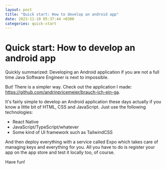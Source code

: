 ```yaml
---
layout: post
title: "Quick start: How to develop an android app"
date: 2023-11-10 05:37:44 +0300
categories: quick-start
---
```


# Quick start: How to develop an android app

Quickly summarized: Developing an Android application if you are not a full time Java Software Engineer is next
to impossible.

But! There is a simpler way. Check out the application I made: https://github.com/andrinpricemeier/brauch-ich-ein-ga.

It's fairly simple to develop an Android application these days actually if you know a little bit of HTML, CSS and JavaScript.
Just use the following technologies:

* React Native
* JavaScript/TypeScript/whatever
* Some kind of UI framework such as TailwindCSS

And then deploy everything with a service called Expo which takes care of managing keys and everything for you.
All you have to do is register your app on the app store and test it locally too, of course.

Have fun!